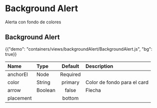 # Background Alert

<p class="description">Alerta con fondo de colores</p>

## Background Alert

{{"demo": "containers/views/backgroundAlert/BackgroundAlert.js", "bg": true}}

| Name         | Type             | Default      | Description                                                  |
| :---------   | :-----           | :-----:      | :----------------------------------------------------------- |
| anchorEl  | Node         |  Required    |                |
| color        | String           |    primary         | Color de fondo para el card |
| arrow        | Boolean           |    false         | Flecha |
| placement | 	  | bottom | |